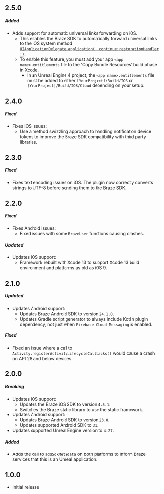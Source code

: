## 2.5.0

##### Added
- Adds support for automatic universal links forwarding on iOS.
  - This enables the Braze SDK to automatically forward universal links to the iOS system method [`UIApplicationDelegate.application(_:continue:restorationHandler:)`](https://developer.apple.com/documentation/uikit/uiapplicationdelegate/1623072-application).
  - To enable this feature, you must add your app `<app name>.entitlements` file to the 'Copy Bundle Resources' build phase in Xcode.
    - In an Unreal Engine 4 project, the `<app name>.entitlements` file must be added to either `[YourProject]/Build/IOS` or `[YourProject]/Build/IOS/Cloud` depending on your setup.

## 2.4.0

##### Fixed
- Fixes iOS issues:
  - Use a method swizzling approach to handling notification device tokens to improve the Braze SDK compatibility with third party libraries.

## 2.3.0

##### Fixed
- Fixes text encoding issues on iOS. The plugin now correctly converts strings to UTF-8 before sending them to the Braze SDK.

## 2.2.0

##### Fixed
- Fixes Android issues:
  - Fixed issues with some `BrazeUser` functions causing crashes.

##### Updated
- Updates iOS support:
  - Framework rebuilt with Xcode 13 to support Xcode 13 build environment and platforms as old as iOS 9.

## 2.1.0

##### Updated
- Updates Android support:
  - Updates Braze Android SDK to version `24.1.0`.
  - Updates Gradle script generator to always include Kotlin plugin dependency, not just when `Firebase Cloud Messaging` is enabled.

##### Fixed
- Fixed an issue where a call to `Activity.registerActivityLifecycleCallbacks()` would cause a crash on API 28 and below devices.
## 2.0.0

##### Breaking
- Updates iOS support:
  - Updates the Braze iOS SDK to version `4.5.1`.
  - Switches the Braze static library to use the static framework.
- Updates Android support:
  - Updates Braze Android SDK to version `23.0`.
  - Updates supported Android SDK to `31`.
- Updates supported Unreal Engine version to `4.27`.

##### Added
- Adds the call to `addSdkMetadata` on both platforms to inform Braze services that this is an Unreal application.

## 1.0.0
- Initial release
